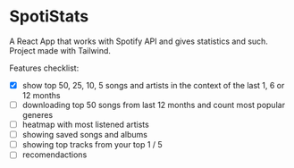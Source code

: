 # SpotiStats
A React App that works with Spotify API and gives statistics and such.
Project made with Tailwind.

Features checklist:

- [X]  show top 50, 25, 10, 5 songs and artists in the context of the last 1, 6 or 12 months
- [ ]  downloading top 50 songs from last 12 months and count most popular generes
- [ ]  heatmap with most listened artists
- [ ]  showing saved songs and albums
- [ ]  showing top tracks from your top 1 / 5
- [ ]  recomendactions